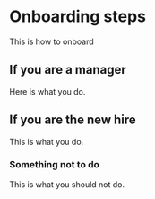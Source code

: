 # Onboarding steps

This is how to onboard

## If you are a manager

Here is what you do.

## If you are the new hire

This is what you do.

### Something not to do 

This is what you should not do.
